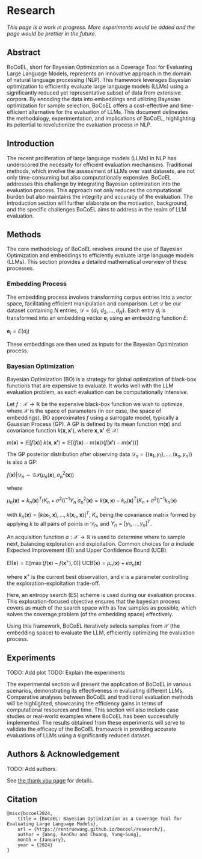 # Research

_This page is a work in progress. More experiments would be added and the page would be prettier in the future._


## Abstract

BoCoEL, short for Bayesian Optimization as a Coverage Tool for Evaluating Large Language Models, represents an innovative approach in the domain of natural language processing (NLP). This framework leverages Bayesian optimization to efficiently evaluate large language models (LLMs) using a significantly reduced yet representative subset of data from extensive corpora. By encoding the data into embeddings and utilizing Bayesian optimization for sample selection, BoCoEL offers a cost-effective and time-efficient alternative for the evaluation of LLMs. This document delineates the methodology, experimentation, and implications of BoCoEL, highlighting its potential to revolutionize the evaluation process in NLP.

## Introduction

The recent proliferation of large language models (LLMs) in NLP has underscored the necessity for efficient evaluation mechanisms. Traditional methods, which involve the assessment of LLMs over vast datasets, are not only time-consuming but also computationally expensive. BoCoEL addresses this challenge by integrating Bayesian optimization into the evaluation process. This approach not only reduces the computational burden but also maintains the integrity and accuracy of the evaluation. The introduction section will further elaborate on the motivation, background, and the specific challenges BoCoEL aims to address in the realm of LLM evaluation.

## Methods

The core methodology of BoCoEL revolves around the use of Bayesian Optimization and embeddings to efficiently evaluate large language models (LLMs). This section provides a detailed mathematical overview of these processes.

### Embedding Process

The embedding process involves transforming corpus entries into a vector space, facilitating efficient manipulation and comparison. Let $\mathcal{D}$ be our dataset containing $N$ entries, $\mathcal{D} = \{d_1, d_2, ..., d_N\}$. Each entry $d_i$ is transformed into an embedding vector $\mathbf{e}_i$ using an embedding function $E$:

$\mathbf{e}_i = E(d_i)$

These embeddings are then used as inputs for the Bayesian Optimization process.

### Bayesian Optimization

Bayesian Optimization (BO) is a strategy for global optimization of black-box functions that are expensive to evaluate. It works well with the LLM evaluation problem, as each evaluation can be computationally intensive.

Let $f: \mathcal{X} \rightarrow \mathbb{R}$ be the expensive black-box function we wish to optimize, where $\mathcal{X}$ is the space of parameters (in our case, the space of embeddings). BO approximates $f$ using a surrogate model, typically a Gaussian Process (GP). A GP is defined by its mean function $m(\mathbf{x})$ and covariance function $k(\mathbf{x}, \mathbf{x'})$, where $\mathbf{x}, \mathbf{x'} \in \mathcal{X}$:

$m(\mathbf{x}) = \mathbb{E}[f(\mathbf{x})]$
$k(\mathbf{x}, \mathbf{x'}) = \mathbb{E}[(f(\mathbf{x}) - m(\mathbf{x}))(f(\mathbf{x'}) - m(\mathbf{x'}))]$

The GP posterior distribution after observing data $\mathcal{D}_n = \{(\mathbf{x}_1, y_1), ..., (\mathbf{x}_n, y_n)\}$ is also a GP:

$f(\mathbf{x}) | \mathcal{D}_n \sim \mathcal{GP}(\mu_n(\mathbf{x}), \sigma_n^2(\mathbf{x}))$

where

$\mu_n(\mathbf{x}) = k_n(\mathbf{x})^T(K_n + \sigma^2I)^{-1}Y_n$
$\sigma_n^2(\mathbf{x}) = k(\mathbf{x}, \mathbf{x}) - k_n(\mathbf{x})^T(K_n + \sigma^2I)^{-1}k_n(\mathbf{x})$

with $k_n(\mathbf{x}) = [k(\mathbf{x}_1, \mathbf{x}), ..., k(\mathbf{x}_n, \mathbf{x})]^T$, $K_n$ being the covariance matrix formed by applying $k$ to all pairs of points in $\mathcal{D}_n$, and $Y_n = [y_1, ..., y_n]^T$.

An acquisition function $a: \mathcal{X} \rightarrow \mathbb{R}$ is used to determine where to sample next, balancing exploration and exploitation. Common choices for $a$ include Expected Improvement (EI) and Upper Confidence Bound (UCB).

$\text{EI}(\mathbf{x}) = \mathbb{E}[\max(f(\mathbf{x}) - f(\mathbf{x}^+), 0)]$
$\text{UCB}(\mathbf{x}) = \mu_n(\mathbf{x}) + \kappa \sigma_n(\mathbf{x})$

where $\mathbf{x}^+$ is the current best observation, and $\kappa$ is a parameter controlling the exploration-exploitation trade-off.

Here, an entropy search (ES) scheme is used during our evaluation process. This exploration-focused objective ensures that the bayesian process covers as much of the search space with as few samples as possible, which solves the coverage problem (of the embedding space) effectively.

Using this framework, BoCoEL iteratively selects samples from $\mathcal{X}$ (the embedding space) to evaluate the LLM, efficiently optimizing the evaluation process.

## Experiments

TODO: Add plot
TODO: Explain the experiments

The experimental section will present the application of BoCoEL in various scenarios, demonstrating its effectiveness in evaluating different LLMs. Comparative analyses between BoCoEL and traditional evaluation methods will be highlighted, showcasing the efficiency gains in terms of computational resources and time. This section will also include case studies or real-world examples where BoCoEL has been successfully implemented. The results obtained from these experiments will serve to validate the efficacy of the BoCoEL framework in providing accurate evaluations of LLMs using a significantly reduced dataset.

## Authors & Acknowledgement

TODO: Add authors.

See [the thank you page](./thanks.md) for details.

## Citation

```
@misc{bocoel2024,
    title = {BoCoEL: Bayesian Optimization as a Coverage Tool for Evaluating Large Language Models},
    url = {https://rentruewang.github.io/bocoel/research/},
    author = {Wang, RenChu and Chuang, Yung-Sung},
    month = {January},
    year = {2024}
}
```
